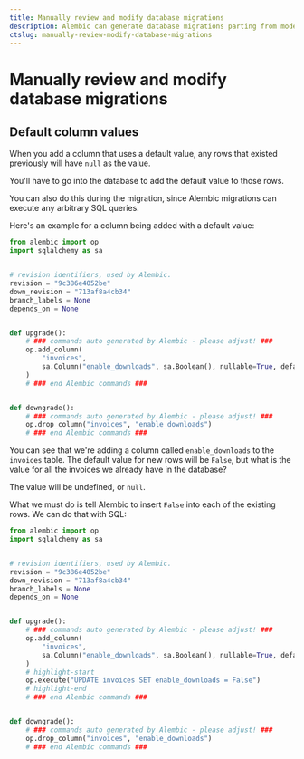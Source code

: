 ```yaml
---
title: Manually review and modify database migrations
description: Alembic can generate database migrations parting from model changes, but sometimes we need to modify them manually.
ctslug: manually-review-modify-database-migrations
---
```


# Manually review and modify database migrations

## Default column values

When you add a column that uses a default value, any rows that existed previously will have `null` as the value.

You'll have to go into the database to add the default value to those rows.

You can also do this during the migration, since Alembic migrations can execute any arbitrary SQL queries.

Here's an example for a column being added with a default value:

```py title="migrations/versions/sample_migration.py"
from alembic import op
import sqlalchemy as sa


# revision identifiers, used by Alembic.
revision = "9c386e4052be"
down_revision = "713af8a4cb34"
branch_labels = None
depends_on = None


def upgrade():
    # ### commands auto generated by Alembic - please adjust! ###
    op.add_column(
        "invoices",
        sa.Column("enable_downloads", sa.Boolean(), nullable=True, default=False),
    )
    # ### end Alembic commands ###


def downgrade():
    # ### commands auto generated by Alembic - please adjust! ###
    op.drop_column("invoices", "enable_downloads")
    # ### end Alembic commands ###
```

You can see that we're adding a column called `enable_downloads` to the `invoices` table. The default value for new rows will be `False`, but what is the value for all the invoices we already have in the database?

The value will be undefined, or `null`.

What we must do is tell Alembic to insert `False` into each of the existing rows. We can do that with SQL:

```py title="migrations/versions/sample_migration.py"
from alembic import op
import sqlalchemy as sa


# revision identifiers, used by Alembic.
revision = "9c386e4052be"
down_revision = "713af8a4cb34"
branch_labels = None
depends_on = None


def upgrade():
    # ### commands auto generated by Alembic - please adjust! ###
    op.add_column(
        "invoices",
        sa.Column("enable_downloads", sa.Boolean(), nullable=True, default=False),
    )
    # highlight-start
    op.execute("UPDATE invoices SET enable_downloads = False")
    # highlight-end
    # ### end Alembic commands ###


def downgrade():
    # ### commands auto generated by Alembic - please adjust! ###
    op.drop_column("invoices", "enable_downloads")
    # ### end Alembic commands ###
```